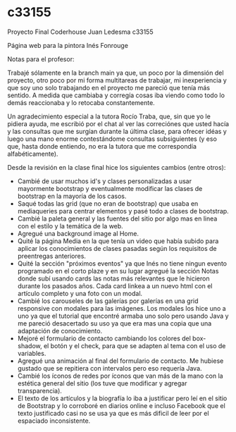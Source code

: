 # c33155
Proyecto Final Coderhouse Juan Ledesma c33155

Página web para la pintora Inés Fonrouge

Notas para el profesor:

Trabajé sólamente en la branch main ya que, un poco por la dimensión del proyecto, otro poco por mi forma multitareas de trabajar, mi inexperiencia y que soy uno solo 
trabajando en el proyecto me pareció que tenía más sentido. A medida que cambiaba y corregía cosas iba viendo como todo lo demás reaccionaba y lo retocaba constantemente.

Un agradecimiento especial a la tutora Rocío Traba, que, sin que yo le pidiera ayuda, me escribió por el chat al ver las correciónes que usted hacía y las consultas que
me surgían durante la última clase, para ofrecer idéas y luego una mano enorme contestándome consultas subsiguientes (y eso que, hasta donde entiendo, no era la tutora 
que me correspondía alfabéticamente).


Desde la revisión en la clase final hice los siguientes cambios (entre otros):

- Cambié de usar muchos id's y clases personalizadas a usar mayormente bootstrap y eventualmente modificar las clases de bootstrap en la mayoría de los casos.
- Saqué todas las grid (que no eran de bootstrap) que usaba en mediaqueries para centrar elementos y pasé todo a clases de bootstrap.
- Cambié la paleta general y las fuentes del sitio por algo mas en linea con el estilo y la temática de la web.
- Agregué una background image al Home.
- Quité la página Media en la que tenía un video que había subido para aplicar los conocimientos de clases pasadas según los requisitos de preentregas anteriores.
- Quité la sección "próximos eventos" ya que Inés no tiene ningun evento programado en el corto plaze y en su lugar agregué la sección Notas donde subí usando cards 
  las notas más relevantes que le hicieron durante los pasados años. Cada card linkea a un nuevo html con el artículo completo y una foto con un modal.
- Cambié los carouseles de las galerías por galerías en una grid responsive con modales para las imágenes. Los modales los hice uno a uno ya que el tutorial que encontré 
  armaba uno solo pero usando Java y me pareció desacertado su uso ya que era mas una copia que una adaptación de conocimiento.
- Mejoré el formulario de contacto cambiando los colores del box-shadow, el botón y el check, para que se adapten al tema con el uso de variables.
- Agregué una animación al final del formulario de contacto. Me hubiese gustado que se repitiera con intervalos pero eso requería Java.
- Cambié los íconos de redes por íconos que van más de la mano con la estética general del sitio (los tuve que modificar y agregar transparencia).
- El texto de los artículos y la biografía lo iba a justificar pero leí en el sitio de Bootstrap y lo corroboré en diarios online e incluso Facebook que el texto 
  justificado casi no se usa ya que es más dificil de leer por el espaciado inconsistente.
